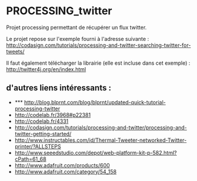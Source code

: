 PROCESSING_twitter
==================

Projet processing permettant de récupérer un flux twitter.


Le projet repose sur l'exemple fourni à l'adresse suivante :
http://codasign.com/tutorials/processing-and-twitter-searching-twitter-for-tweets/

Il faut également télécharger la librairie (elle est incluse dans cet exemple) :
http://twitter4j.org/en/index.html



## d'autres liens intéressants :
- *** http://blog.blprnt.com/blog/blprnt/updated-quick-tutorial-processing-twitter
- http://codelab.fr/3968#p22381
- http://codelab.fr/4331
- http://codasign.com/tutorials/processing-and-twitter/processing-and-twitter-getting-started/
- http://www.instructables.com/id/Thermal-Tweeter-networked-Twitter-printer/?ALLSTEPS
- http://www.seeedstudio.com/depot/web-platform-kit-p-582.html?cPath=61_68
- http://www.adafruit.com/products/600
- http://www.adafruit.com/category/54_158
